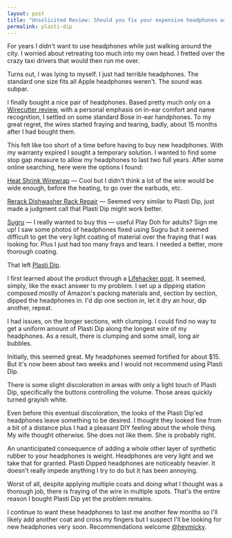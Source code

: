 ```yaml
---
layout: post
title: "Unsolicited Review: Should you fix your expensive headphones with Plasti Dip?"
permalink: plasti-dip
---
```


For years I didn't want to use headphones while just walking around the city. I worried about retreating too much into my own head. I fretted over the crazy taxi drivers that would then run me over.

Turns out, I was lying to myself. I just had terrible headphones. The standard one size fits all Apple headphones weren't. The sound was subpar.

I finally bought a nice pair of headphones. Based pretty much only on a [Wirecutter review](http://thewirecutter.com/reviews/best-100-in-ear-headphones/), with a personal emphasis on in-ear comfort and name recognition, I settled on some standard Bose in-ear handphones. To my great regret, the wires started fraying and tearing, badly, about 15 months after I had bought them.

This felt like too short of a time before having to buy new headphones. With my warranty expired I sought a temporary solution. I wanted to find some stop gap measure to allow my headphones to last two full years. After some online searching, here were the options I found:

[Heat Shrink Wirewrap](http://smile.amazon.com/b?node=700782011&sa-no-redirect=1) — Cool but I didn't think a lot of the wire would be wide enough, before the heating, to go over the earbuds, etc.

[Rerack Dishwasher Rack Repair](http://smile.amazon.com/Rerack-Dishwasher-Rack-Repair-630076/dp/B00I9SK73K?sa-no-redirect=1) — Seemed very similar to Plasti Dip, just made a judgment call that Plasti Dip might work better. 

[Sugru](https://sugru.com/) — I really wanted to buy this &mdash; useful Play Doh for adults? Sign me up! I saw some photos of headphones fixed using Sugru but it seemed difficult to get the very light coating of material over the fraying that I was looking for. Plus I just had too many frays and tears. I needed a better, more thorough coating.

That left [Plasti Dip](http://smile.amazon.com/Performix-12213-Plasti-Dip-Black/dp/B00I9SK8XY/ref=sr_1_6?s=automotive&ie=UTF8&qid=1439414607&sr=1-6). 

I first learned about the product through a [Lifehacker post](http://lifehacker.com/5795122/use-plasti-dip-to-fix-stripped-headphone-wires). It seemed, simply, like the exact answer to my problem. I set up a dipping station composed mostly of Amazon's packing materials and, section by section, dipped the headphones in. I'd dip one section in, let it dry an hour, dip another, repeat. 

I had issues, on the longer sections, with clumping. I could find no way to get a uniform amount of Plasti Dip along the longest wire of my headphones. As a result, there is clumping and some small, long air bubbles. 

Initially, this seemed great. My headphones seemed fortified for about $15. But it's now been about two weeks and I would not recommend using Plasti Dip.

There is some slight discoloration in areas with only a light touch of Plasti Dip, specifically the buttons controlling the volume. Those areas quickly turned grayish white.

Even before this eventual discoloration, the looks of the Plasti Dip'ed headphones leave something to be desired. I thought they looked fine from a bit of a distance plus I had a pleasant DIY feeling about the whole thing. My wife thought otherwise. She does not like them. She is probably right.

An unanticipated consequence of adding a whole other layer of synthetic rubber to your headphones is weight. Headphones are very light and we take that for granted. Plasti Dipped headphones are noticeably heavier. It doesn't really impede anything I try to do but it has been annoying.

Worst of all, despite applying multiple coats and doing what I thought was a thorough job, there is fraying of the wire in multiple spots. That's the entire reason I bought Plasti Dip yet the problem remains. 

I continue to want these headphones to last me another few months so I'll likely add another coat and cross my fingers but I suspect I'll be looking for new headphones very soon. Recommendations welcome [@heymicky](http://www.twitter.com/heymicky).
